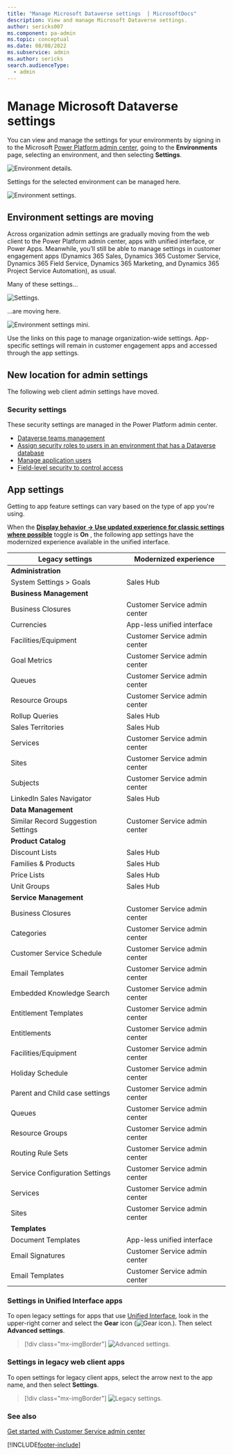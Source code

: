 ```yaml
---
title: "Manage Microsoft Dataverse settings  | MicrosoftDocs"
description: View and manage Microsoft Dataverse settings.
author: sericks007
ms.component: pa-admin
ms.topic: conceptual
ms.date: 08/08/2022
ms.subservice: admin
ms.author: sericks
search.audienceType: 
  - admin
---
```

# Manage Microsoft Dataverse settings

You can view and manage the settings for your environments by signing in to the Microsoft [Power Platform admin center](https://admin.powerplatform.microsoft.com), going to the **Environments** page, selecting an environment, and then selecting **Settings**.

![Environment details.](media/environment-details.png "Environment details")

Settings for the selected environment can be managed here.

![Environment settings.](media/environment-settings.png)

## Environment settings are moving
Across organization admin settings are gradually moving from the web client to the Power Platform admin center, apps with unified interface, or Power Apps. Meanwhile, you’ll still be able to manage settings in customer engagement apps (Dynamics 365 Sales, Dynamics 365 Customer Service, Dynamics 365 Field Service, Dynamics 365 Marketing, and Dynamics 365 Project Service Automation), as usual.

Many of these settings...

![Settings.](./media/old-settings.png)

...are moving here.

![Environment settings mini.](media/environment-settings-mini.png)

Use the links on this page to manage organization-wide settings. App-specific settings will remain in customer engagement apps and accessed through the app settings. 

## New location for admin settings
The following web client admin settings have moved.

### Security settings

These security settings are managed in the Power Platform admin center.

- [Dataverse teams management](manage-teams.md)
- [Assign security roles to users in an environment that has a Dataverse database](database-security.md#assign-security-roles-to-users-in-an-environment-that-has-a-dataverse-database)
- [Manage application users](manage-application-users.md)
- [Field-level security to control access](field-level-security.md)

## App settings

Getting to app feature settings can vary based on the type of app you're using. 

When the **[Display behavior -> Use updated experience for classic settings where possible](settings-behavior.md#settings)** toggle is **On** , the following app settings have the modernized experience available in the unified interface. 

| Legacy settings | Modernized experience  |
|--- | --- | 
|**Administration** ||
| System Settings > Goals | Sales Hub|
|**Business Management**  ||
| Business Closures    | Customer Service admin center|
| Currencies           | App-less unified interface|
| Facilities/Equipment | Customer Service admin center|
| Goal Metrics        | Customer Service admin center|
| Queues              | Customer Service admin center|
| Resource Groups     | Customer Service admin center|
| Rollup Queries      | Sales Hub |
| Sales Territories   | Sales Hub |
| Services            | Customer Service admin center|
| Sites               | Customer Service admin center|
| Subjects            | Customer Service admin center|
| LinkedIn Sales Navigator |  Sales Hub     |
| **Data Management** | |
| Similar Record Suggestion Settings | Customer Service admin center|
| **Product Catalog** | |
|  Discount Lists     | Sales Hub|
|  Families & Products| Sales Hub|
|  Price Lists        | Sales Hub|
|  Unit Groups        | Sales Hub|
| **Service Management** | |
| Business Closures   | Customer Service admin center| 
| Categories          | Customer Service admin center|
| Customer Service Schedule | Customer Service admin center|
| Email Templates     | Customer Service admin center|
| Embedded Knowledge Search | Customer Service admin center|
| Entitlement Templates | Customer Service admin center|
| Entitlements         | Customer Service admin center|
| Facilities/Equipment | Customer Service admin center|
| Holiday Schedule     | Customer Service admin center|
| Parent and Child case settings | Customer Service admin center|
| Queues               | Customer Service admin center|
| Resource Groups      | Customer Service admin center|
| Routing Rule Sets    | Customer Service admin center|
| Service Configuration Settings | Customer Service admin center|
| Services             | Customer Service admin center|
| Sites                | Customer Service admin center|
|**Templates** | |
| Document Templates   | App-less unified interface|
| Email Signatures     | Customer Service admin center|
| Email Templates      | Customer Service admin center|


### Settings in Unified Interface apps

To open legacy settings for apps that use [Unified Interface](about-unified-interface.md), look in the upper-right corner and select the **Gear** icon (![Gear icon.](media/selection-rule-gear-button.png)). Then select **Advanced settings**. 

> [!div class="mx-imgBorder"] 
> ![Advanced settings.](media/advanced-settings.png "Advanced settings")

### Settings in legacy web client apps

To open settings for legacy client apps, select the arrow next to the app name, and then select **Settings**. 

> [!div class="mx-imgBorder"] 
> ![Legacy settings.](media/legacy-settings.png "Legacy settings")

### See also
[Get started with Customer Service admin center](/dynamics365/customer-service/cs-admin-center)



[!INCLUDE[footer-include](../includes/footer-banner.md)]
